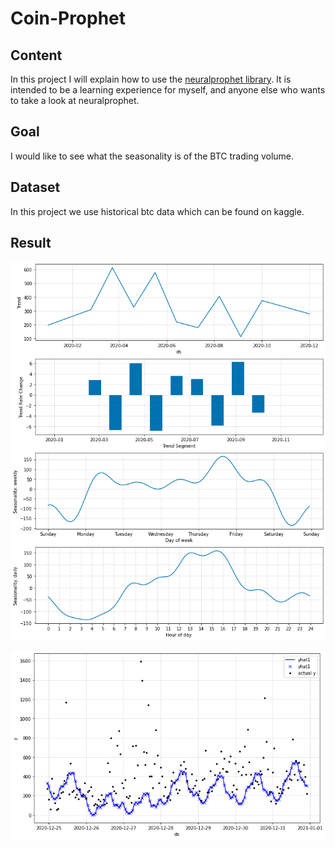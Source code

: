 # Coin-Prophet

## Content

In this project I will explain how to use the [neuralprophet library](https://neuralprophet.com/html/index.html). It is intended to be a learning experience for myself, and anyone else who wants to take a look at neuralprophet.

## Goal

I would like to see what the seasonality is of the BTC trading volume.

## Dataset

In this project we use historical btc data which can be found on kaggle.

## Result

![seasonality](imgs/seasonality.png)

![yhat1](imgs/yhat1.png)
